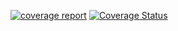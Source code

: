 [![coverage report](https://gitlab.univ-lr.fr/jpiaud/my_arithmetic_joackim/badges/new_way/coverage.svg)](https://gitlab.univ-lr.fr/jpiaud/my_arithmetic_joackim/-/commits/new_way)
[![Coverage Status](https://coveralls.io/repos/github/jojotopia/my_arithmetic_joackim/badge.svg)](https://coveralls.io/github/jojotopia/my_arithmetic_joackim)